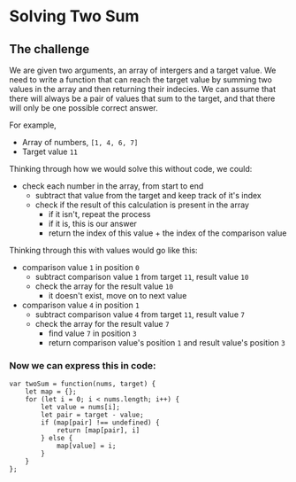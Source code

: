 # Solving Two Sum

## The challenge

We are given two arguments, an array of intergers and a target value. We need to write a function that can reach the target value by summing two values in the array and then returning their indecies. We can assume that there will always be a pair of values that sum to the target, and that there will only be one possible correct answer.

For example, 

- Array of numbers, `[1, 4, 6, 7]`
- Target value `11`

Thinking through how we would solve this without code, we could:
- check each number in the array, from start to end
    - subtract that value from the target and keep track of it's index
    - check if the result of this calculation is present in the array
        - if it isn't, repeat the process
        - if it is, this is our answer
        - return the index of this value + the index of the comparison value


Thinking through this with values would go like this:

- comparison value `1` in position `0`
    - subtract comparison value `1` from target `11`, result value `10`
    - check the array for the result value `10`
        - it doesn't exist, move on to next value
- comparison value `4` in position `1`
    - subtract comparison value `4` from target `11`, result value `7`
    - check the array for the result value `7`
        - find value `7` in position `3`
        - return comparison value's position `1` and result value's position `3`


### Now we can express this in code:
```
var twoSum = function(nums, target) {
    let map = {};
    for (let i = 0; i < nums.length; i++) {
        let value = nums[i];
        let pair = target - value;
        if (map[pair] !== undefined) {
            return [map[pair], i]
        } else {
            map[value] = i;
        }
    }
};
```